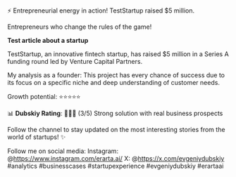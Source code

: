 ⚡️ Entrepreneurial energy in action! TestStartup raised $5 million.

Entrepreneurs who change the rules of the game!

**Test article about a startup**

TestStartup, an innovative fintech startup, has raised $5 million in a Series A funding round led by Venture Capital Partners.

My analysis as a founder:
This project has every chance of success due to its focus on a specific niche and deep understanding of customer needs.

Growth potential: ⭐⭐⭐⭐⭐

📊 **Dubskiy Rating**: 🚀🚀🚀 (3/5)
Strong solution with real business prospects

Follow the channel to stay updated on the most interesting stories from the world of startups! ✨

Follow me on social media:
Instagram: @https://www.instagram.com/erarta.ai/
X: @https://x.com/evgeniydubskiy
#analytics #businesscases #startupexperience #evgeniydubskiy #erartaai